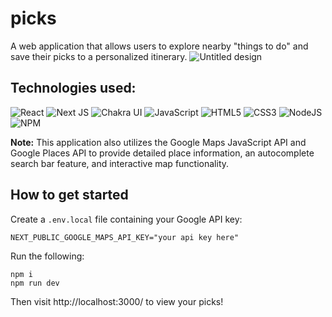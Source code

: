 # picks

A web application that allows users to explore nearby "things to do" and save their picks to a personalized itinerary.
![Untitled design](https://github.com/kathyye15/picks/assets/46610320/af55fd20-9992-4028-b295-8e1484cb9171)


## Technologies used:

![React](https://img.shields.io/badge/react-%2320232a.svg?style=for-the-badge&logo=react&logoColor=%2361DAFB)
![Next JS](https://img.shields.io/badge/Next-black?style=for-the-badge&logo=next.js&logoColor=white)
![Chakra UI](https://shields.io/badge/chakra--ui-black?logo=chakraui&style=for-the-badge)
![JavaScript](https://img.shields.io/badge/javascript-%23323330.svg?style=for-the-badge&logo=javascript&logoColor=%23F7DF1E)
![HTML5](https://img.shields.io/badge/html5-%23E34F26.svg?style=for-the-badge&logo=html5&logoColor=white)
![CSS3](https://img.shields.io/badge/css3-%231572B6.svg?style=for-the-badge&logo=css3&logoColor=white)
![NodeJS](https://img.shields.io/badge/node.js-6DA55F?style=for-the-badge&logo=node.js&logoColor=white)
![NPM](https://img.shields.io/badge/NPM-%23CB3837.svg?style=for-the-badge&logo=npm&logoColor=white)

**Note:** This application also utilizes the Google Maps JavaScript API and Google Places API to provide detailed place information, an autocomplete search bar feature, and interactive map functionality.

## How to get started

Create a `.env.local` file containing your Google API key:

```
NEXT_PUBLIC_GOOGLE_MAPS_API_KEY="your api key here"
```

Run the following:

```
npm i
npm run dev
```

Then visit http://localhost:3000/ to view your picks!
